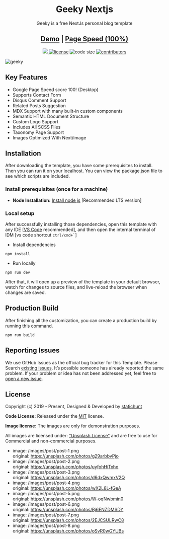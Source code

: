 <h1 align=center>Geeky Nextjs</h1>
<p align=center>Geeky is a free NextJs personal blog template</p>
<h2 align="center"> <a target="_blank" href="https://geeky-nextjs.vercel.app/" rel="nofollow">Demo</a> | <a  target="_blank" href="https://pagespeed.web.dev/report?url=https%3A%2F%2Fgeeky-nextjs.vercel.app%2F&form_factor=desktop">Page Speed (100%)</a>
</h2>

<p align=center>
  <a href="https://github.com/vercel/next.js/releases/tag/v13.0.6" alt="Contributors">
    <img src="https://img.shields.io/static/v1?label=NEXTJS&message=13.0&color=000&logo=nextjs" />
  </a>

  <a href="https://github.com/statichunt/geeky-nextjs/blob/main/LICENSE">
    <img src="https://img.shields.io/github/license/statichunt/geeky-nextjs" alt="license"></a>

  <img src="https://img.shields.io/github/languages/code-size/statichunt/geeky-nextjs" alt="code size">

  <a href="https://github.com/statichunt/geeky-nextjs/graphs/contributors">
    <img src="https://img.shields.io/github/contributors/statichunt/geeky-nextjs" alt="contributors"></a>
</p>

![geeky](https://statichunt.com/themes/nextjs-geeky.png)

## Key Features

- Google Page Speed score 100! (Desktop)
- Supports Contact Form
- Disqus Comment Support
- Related Posts Suggestion
- MDX Support with many built-in custom components
- Semantic HTML Document Structure
- Custom Logo Support
- Includes All SCSS Files
- Taxonomy Page Support
- Images Optimized With Next/image

<!-- installation -->
## Installation

After downloading the template, you have some prerequisites to install. Then you can run it on your localhost. You can view the package.json file to see which scripts are included.

### Install prerequisites (once for a machine)

- **Node Installation:** [Install node js](https://nodejs.org/en/download/) [Recommended LTS version]

### Local setup

After successfully installing those dependencies, open this template with any IDE [[VS Code](https://code.visualstudio.com/) recommended], and then open the internal terminal of IDM [vs code shortcut <code>ctrl/cmd+\`</code>]

- Install dependencies

```
npm install
```

- Run locally

```
npm run dev
```

After that, it will open up a preview of the template in your default browser, watch for changes to source files, and live-reload the browser when changes are saved.

## Production Build

After finishing all the customization, you can create a production build by running this command.

```
npm run build
```

<!-- reporting issue -->
## Reporting Issues

We use GitHub Issues as the official bug tracker for this Template. Please Search [existing issues](https://github.com/statichunt/geeky-nextjs/issues). It’s possible someone has already reported the same problem.
If your problem or idea has not been addressed yet, feel free to [open a new issue](https://github.com/statichunt/geeky-nextjs/issues).

<!-- licence -->
## License

Copyright (c) 2019 - Present, Designed & Developed by [statichunt](https://statichunt.com)

**Code License:** Released under the [MIT](https://github.com/statichunt/geeky-nextjs/blob/main/LICENSE) license.

**Image license:** The images are only for demonstration purposes.

All images are licensed under: ["Unsplash License"](https://unsplash.com/license) and are free to use for Commercial and non-commercial purposes.

* image: /images/post/post-1.png  
    original:           https://unsplash.com/photos/g29arbbvPjo
* image: /images/post/post-2.png  
    original:           https://unsplash.com/photos/uyfohHiTxho
* image: /images/post/post-3.png  
    original:           https://unsplash.com/photos/d6dxQwmxV2Q
* image: /images/post/post-4.png  
    original:           https://unsplash.com/photos/wX2L8L-fGeA
* image: /images/post/post-5.png  
    original:           https://unsplash.com/photos/W-oqNwbmin0
* image: /images/post/post-6.png  
    original:           https://unsplash.com/photos/Bj6ENZDMSDY
* image: /images/post/post-7.png  
    original:           https://unsplash.com/photos/2EJCSULRwC8
* image: /images/post/post-8.png  
    original:           https://unsplash.com/photos/oSvR0wGYUBs

